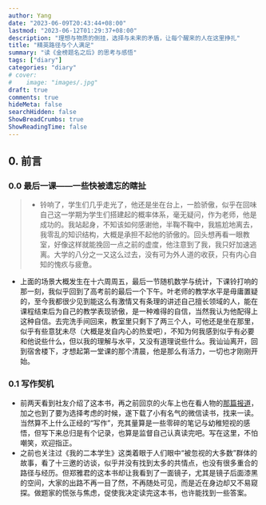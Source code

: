 ```yaml
---
author: Yang
date: "2023-06-09T20:43:44+08:00"
lastmod: "2023-06-12T01:29:37+08:00"
description: "理想与物质的倒挂，选择与未来的矛盾，让每个醒来的人在这里挣扎"
title: "精英路径与个人满足"
summary: "读《金榜题名之后》的思考与感悟"
tags: ["diary"]
categories: "diary"
# cover: 
#    image: "images/.jpg"
draft: true
comments: true
hideMeta: false
searchHidden: false
ShowBreadCrumbs: true
ShowReadingTime: false
---
```


## 0. 前言

### 0.0 最后一课——一些快被遗忘的瞎扯

> - 铃响了，学生们几乎走光了，他还是坐在台上，一脸骄傲，似乎在回味自己这一学期为学生们搭建起的概率体系，毫无疑问，作为老师，他是成功的。我站起身，不知该如何感谢他，半鞠不鞠中，我尴尬地离去，我零乱的知识结构，大概是承担不起他的骄傲的。回头想再看一眼教室，好像这样就能挽回一点之前的虚度，他注意到了我，我只好加速逃离。大学的八分之一又这么过去，没有可为外人道的收获，只有内心自知的愧疚与疲惫。

- 上面的场景大概发生在十六周周五，最后一节随机数学与统计，下课铃打响的那一刻，我似乎回到了高考前的最后一个下午。叶老师的教学水平是毋庸置疑的，至今我都很少见到能这么有激情又有条理的讲述自己擅长领域的人，能在课程结束后为自己的教学表现骄傲，是一种难得的自信，当然我认为他配得上这种自信。去完洗手间回来，教室里只剩下了两三个人，可他还是坐在那里，似乎有些意犹未尽（大概是发自内心的热爱吧），不知为何我感到似乎有必要和他说些什么，但以我的理解与水平，又没有道理说些什么。我讪讪离开，回到宿舍楼下，才想起第一堂课的那个清晨，他是那么有活力，一切也才刚刚开始。

### 0.1 写作契机

- 前两天看到社友介绍了这本书，再之前回京的火车上也在看人物的[那篇报道](https://mp.weixin.qq.com/s/Uh6K2eiUaSDZIGgNJkID5g)，加之也到了要为选择考虑的时候，遂下载了小有名气的微信读书，找来一读。当然算不上什么正经的“写作”，充其量算是一些零碎的笔记与幼稚短视的感悟，但写下来总归是有个记录，也算是监督自己认真读完吧。写在这里，不怕嘲笑，欢迎指正。
- 之前也关注过《我的二本学生》这类着眼于人们眼中“被忽视的大多数”群体的故事，看了十三邀的访谈，似乎并没有找到太多的共情点，也没有很多重合的路径与经历。但郑雅君的这本书却让我看到了一面镜子，尤其是镜子后面漆黑的空间，大家的出路不再一目了然，不再随处可见，而是近在身边却又不易窥探。做题家的慌张与焦虑，促使我决定读完这本书，也许能找到一些答案。
